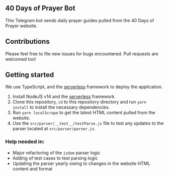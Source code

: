 ## 40 Days of Prayer Bot
This Telegram bot sends daily prayer guides pulled from the 40 Days of Prayer website.

## Contributions
Please feel free to file new issues for bugs encountered. Pull requests are welcomed too!

## Getting started
We use TypeScript, and the [serverless](https://www.serverless.com/framework/docs/getting-started) framework to deploy the application.

1. Install NodeJS v14 and the [serverless](https://www.serverless.com/framework/docs/getting-started) framework.
1. Clone this repository, `cd` to this repository directory and run `yarn install` to install the necessary dependencies.
1. Run `yarn localScrape` to get the latest HTML content pulled from the website.
1. Use the `src/parser/__test__/testParse.js` file to test any updates to the parser located at `src/parser/parser.js`.

### Help needed in:
- Major refactoring of the `jsdom` parser logic
- Adding of test cases to test parsing logic
- Updating the parser yearly owing to changes in the website HTML content and format
